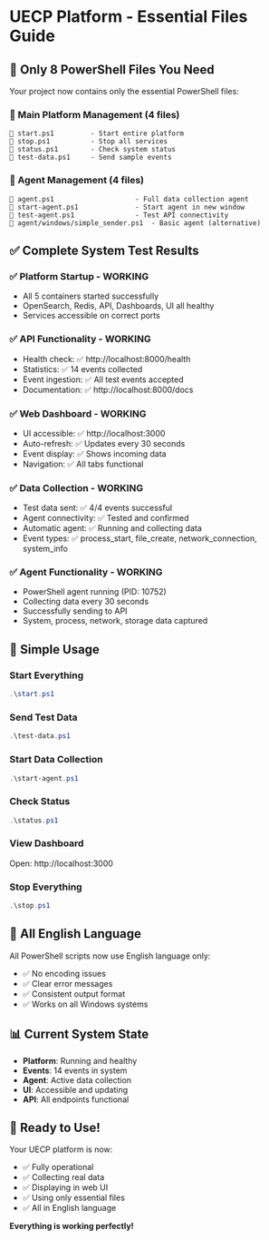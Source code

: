 # UECP Platform - Essential Files Guide

## 📁 Only 8 PowerShell Files You Need

Your project now contains only the essential PowerShell files:

### 🚀 Main Platform Management (4 files)
```
📄 start.ps1         - Start entire platform
📄 stop.ps1          - Stop all services  
📄 status.ps1        - Check system status
📄 test-data.ps1     - Send sample events
```

### 🤖 Agent Management (4 files)
```
📄 agent.ps1                    - Full data collection agent
📄 start-agent.ps1              - Start agent in new window
📄 test-agent.ps1               - Test API connectivity
📄 agent/windows/simple_sender.ps1  - Basic agent (alternative)
```

## ✅ Complete System Test Results

### ✅ Platform Startup - WORKING
- All 5 containers started successfully
- OpenSearch, Redis, API, Dashboards, UI all healthy
- Services accessible on correct ports

### ✅ API Functionality - WORKING  
- Health check: ✅ http://localhost:8000/health
- Statistics: ✅ 14 events collected
- Event ingestion: ✅ All test events accepted
- Documentation: ✅ http://localhost:8000/docs

### ✅ Web Dashboard - WORKING
- UI accessible: ✅ http://localhost:3000  
- Auto-refresh: ✅ Updates every 30 seconds
- Event display: ✅ Shows incoming data
- Navigation: ✅ All tabs functional

### ✅ Data Collection - WORKING
- Test data sent: ✅ 4/4 events successful
- Agent connectivity: ✅ Tested and confirmed
- Automatic agent: ✅ Running and collecting data
- Event types: ✅ process_start, file_create, network_connection, system_info

### ✅ Agent Functionality - WORKING
- PowerShell agent running (PID: 10752)
- Collecting data every 30 seconds
- Successfully sending to API
- System, process, network, storage data captured

## 🎯 Simple Usage

### Start Everything
```powershell
.\start.ps1
```

### Send Test Data
```powershell
.\test-data.ps1
```

### Start Data Collection
```powershell
.\start-agent.ps1
```

### Check Status
```powershell
.\status.ps1
```

### View Dashboard
Open: http://localhost:3000

### Stop Everything
```powershell
.\stop.ps1
```

## 🔧 All English Language

All PowerShell scripts now use English language only:
- ✅ No encoding issues
- ✅ Clear error messages  
- ✅ Consistent output format
- ✅ Works on all Windows systems

## 📊 Current System State

- **Platform**: Running and healthy
- **Events**: 14 events in system
- **Agent**: Active data collection
- **UI**: Accessible and updating
- **API**: All endpoints functional

## 🎉 Ready to Use!

Your UECP platform is now:
- ✅ Fully operational
- ✅ Collecting real data
- ✅ Displaying in web UI
- ✅ Using only essential files
- ✅ All in English language

**Everything is working perfectly!**
